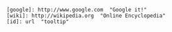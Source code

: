 	[google]: http://www.google.com  "Google it!"
	[wiki]: http://wikipedia.org  "Online Encyclopedia"
	[id]: url  "tooltip"
